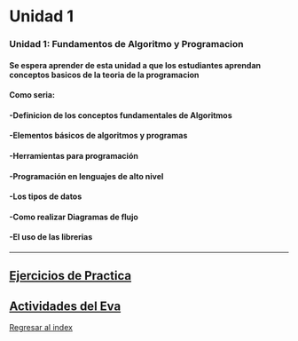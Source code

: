 # Unidad 1
### Unidad 1: Fundamentos de Algoritmo y Programacion

#### Se espera aprender de esta unidad a que los estudiantes aprendan conceptos basicos de la teoria de la programacion
#### Como seria:
#### -Definicion de los conceptos fundamentales de Algoritmos
#### -Elementos básicos de algoritmos y programas
#### -Herramientas para programación
#### -Programación en lenguajes de alto nivel
#### -Los tipos de datos
#### -Como realizar Diagramas de flujo
#### -El uso de las librerias

---
[Ejercicios de Practica](./EjerciciosDePractica.md)
---
[Actividades del Eva](https://drive.google.com/drive/folders/18RMv6LhEWZ5VhnlePUVpWW-bmKTvGSbW?usp=sharing)
---
[Regresar al index](./index.md)
